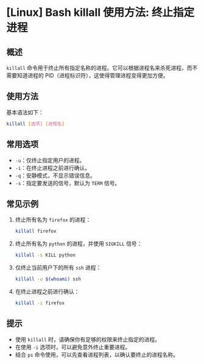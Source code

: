 # [Linux] Bash killall 使用方法: 终止指定进程

## 概述
`killall` 命令用于终止所有指定名称的进程。它可以根据进程名来杀死进程，而不需要知道进程的 PID（进程标识符），这使得管理进程变得更加方便。

## 使用方法
基本语法如下：
```bash
killall [选项] [进程名]
```

## 常用选项
- `-u`：仅终止指定用户的进程。
- `-i`：在终止进程之前进行确认。
- `-q`：安静模式，不显示错误信息。
- `-s`：指定要发送的信号，默认为 `TERM` 信号。

## 常见示例
1. 终止所有名为 `firefox` 的进程：
    ```bash
    killall firefox
    ```

2. 终止所有名为 `python` 的进程，并使用 `SIGKILL` 信号：
    ```bash
    killall -s KILL python
    ```

3. 仅终止当前用户下的所有 `ssh` 进程：
    ```bash
    killall -u $(whoami) ssh
    ```

4. 在终止进程之前进行确认：
    ```bash
    killall -i firefox
    ```

## 提示
- 使用 `killall` 时，请确保你有足够的权限来终止指定的进程。
- 在使用 `-i` 选项时，可以避免意外终止重要进程。
- 结合 `ps` 命令使用，可以先查看进程列表，以确认要终止的进程名称。